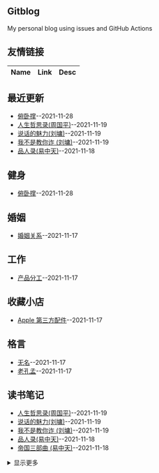 ## Gitblog
My personal blog using issues and GitHub Actions
## 友情链接
| Name | Link | Desc | 
 | ---- | ---- | ---- |
## 最近更新
- [俯卧撑](https://github.com/Luckyyyyyyy/phh-blog/issues/43)--2021-11-28
- [人生哲思录(周国平)](https://github.com/Luckyyyyyyy/phh-blog/issues/41)--2021-11-19
- [说话的魅力(刘墉)](https://github.com/Luckyyyyyyy/phh-blog/issues/40)--2021-11-19
- [我不是教你诈 (刘墉)](https://github.com/Luckyyyyyyy/phh-blog/issues/39)--2021-11-19
- [品人录(易中天)](https://github.com/Luckyyyyyyy/phh-blog/issues/38)--2021-11-18
## 健身
- [俯卧撑](https://github.com/Luckyyyyyyy/phh-blog/issues/43)--2021-11-28
## 婚姻
- [婚姻关系](https://github.com/Luckyyyyyyy/phh-blog/issues/9)--2021-11-17
## 工作
- [产品分工](https://github.com/Luckyyyyyyy/phh-blog/issues/13)--2021-11-17
## 收藏小店
- [Apple 第三方配件](https://github.com/Luckyyyyyyy/phh-blog/issues/6)--2021-11-17
## 格言
- [无名](https://github.com/Luckyyyyyyy/phh-blog/issues/8)--2021-11-17
- [老孔孟](https://github.com/Luckyyyyyyy/phh-blog/issues/7)--2021-11-17
## 读书笔记
- [人生哲思录(周国平)](https://github.com/Luckyyyyyyy/phh-blog/issues/41)--2021-11-19
- [说话的魅力(刘墉)](https://github.com/Luckyyyyyyy/phh-blog/issues/40)--2021-11-19
- [我不是教你诈 (刘墉)](https://github.com/Luckyyyyyyy/phh-blog/issues/39)--2021-11-19
- [品人录(易中天)](https://github.com/Luckyyyyyyy/phh-blog/issues/38)--2021-11-18
- [帝国三部曲 (易中天)](https://github.com/Luckyyyyyyy/phh-blog/issues/37)--2021-11-18
<details><summary>显示更多</summary>

- [江湖 (郭德纲)](https://github.com/Luckyyyyyyy/phh-blog/issues/36)--2021-11-18
- [把自己当回事儿(杨天真)](https://github.com/Luckyyyyyyy/phh-blog/issues/35)--2021-11-18
- [别想太多啦([日]名取芳彦)](https://github.com/Luckyyyyyyy/phh-blog/issues/34)--2021-11-18
- [弃猫 当我谈起父亲时(村上春树)](https://github.com/Luckyyyyyyy/phh-blog/issues/33)--2021-11-18
- [中国人史纲(柏杨)](https://github.com/Luckyyyyyyy/phh-blog/issues/32)--2021-11-18
- [幸福之路 (罗素)](https://github.com/Luckyyyyyyy/phh-blog/issues/30)--2021-11-17
- [七年就是一辈子 (李笑来)](https://github.com/Luckyyyyyyy/phh-blog/issues/29)--2021-11-17
- [草莓人生(荻原浩)](https://github.com/Luckyyyyyyy/phh-blog/issues/28)--2021-11-17
- [腾讯传1998—2016(吴晓波)](https://github.com/Luckyyyyyyy/phh-blog/issues/27)--2021-11-17
- [硅谷钢铁侠：埃隆·马斯克的冒险人生((美)阿什利·万斯)](https://github.com/Luckyyyyyyy/phh-blog/issues/26)--2021-11-17
- [道德经说什么 (韩鹏杰)](https://github.com/Luckyyyyyyy/phh-blog/issues/25)--2021-11-17
- [圆圈正义(罗翔)](https://github.com/Luckyyyyyyy/phh-blog/issues/24)--2021-11-17
- [华杉讲透《论语》](https://github.com/Luckyyyyyyy/phh-blog/issues/23)--2021-11-17
- [向上生长(九边)](https://github.com/Luckyyyyyyy/phh-blog/issues/22)--2021-11-17
- [少有人走的路1：心智成熟的旅程 (斯科特·派克)](https://github.com/Luckyyyyyyy/phh-blog/issues/21)--2021-11-17
- [中国式的情与爱 (武志红)](https://github.com/Luckyyyyyyy/phh-blog/issues/20)--2021-11-17
- [读就上瘾的中国史(温伯陵)](https://github.com/Luckyyyyyyy/phh-blog/issues/19)--2021-11-17
- [向前一步(谢丽尔·桑德伯格)](https://github.com/Luckyyyyyyy/phh-blog/issues/18)--2021-11-17
- [失控(KK系列) (凯文•凯利)](https://github.com/Luckyyyyyyy/phh-blog/issues/17)--2021-11-17
- [忘记书名1](https://github.com/Luckyyyyyyy/phh-blog/issues/16)--2021-11-17
- [一年顶十年（剽悍一只猫）](https://github.com/Luckyyyyyyy/phh-blog/issues/15)--2021-11-17
- [了凡四训](https://github.com/Luckyyyyyyy/phh-blog/issues/14)--2021-11-17
- [《情绳》-简媜](https://github.com/Luckyyyyyyy/phh-blog/issues/12)--2021-11-17
- [基督山伯爵](https://github.com/Luckyyyyyyy/phh-blog/issues/11)--2021-11-17
- [费曼学习法](https://github.com/Luckyyyyyyy/phh-blog/issues/10)--2021-11-17
- [刘墉. 我不是教你诈](https://github.com/Luckyyyyyyy/phh-blog/issues/5)--2021-11-17
</details>

